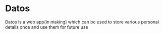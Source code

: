 # Datos
Datos is a web app(in making) which can be used to store various personal details once and use them for future use
